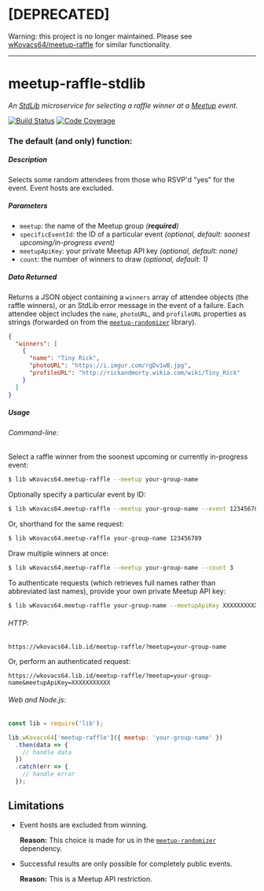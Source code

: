 # [DEPRECATED]

Warning: this project is no longer maintained. Please see [wKovacs64/meetup-raffle](https://github.com/wKovacs64/meetup-raffle) for similar functionality.

<hr>

# meetup-raffle-stdlib

_An [StdLib][stdlib] microservice for selecting a raffle winner at a
[Meetup][meetup] event._

[![Build Status][travis-image]][travis-url]
[![Code Coverage][coverage-image]][coverage-url]

### The default (and only) function:

##### Description

Selects some random attendees from those who RSVP'd "yes" for the event. Event
hosts are excluded.

##### Parameters

* `meetup`: the name of the Meetup group _(**required**)_
* `specificEventId`: the ID of a particular event _(optional, default: soonest
  upcoming/in-progress event)_
* `meetupApiKey`: your private Meetup API key _(optional, default: none)_
* `count`: the number of winners to draw _(optional, default: 1)_

##### Data Returned

Returns a JSON object containing a `winners` array of attendee objects (the
raffle winners), or an StdLib error message in the event of a failure. Each
attendee object includes the `name`, `photoURL`, and `profileURL` properties as
strings (forwarded on from the [`meetup-randomizer`][meetup-randomizer]
library).

```json
{
  "winners": [
    {
      "name": "Tiny Rick",
      "photoURL": "https://i.imgur.com/rgDv1wB.jpg",
      "profileURL": "http://rickandmorty.wikia.com/wiki/Tiny_Rick"
    }
  ]
}
```

##### Usage

###### Command-line:

Select a raffle winner from the soonest upcoming or currently in-progress event:

```bash
$ lib wKovacs64.meetup-raffle --meetup your-group-name
```

Optionally specify a particular event by ID:

```bash
$ lib wKovacs64.meetup-raffle --meetup your-group-name --event 123456789
```

Or, shorthand for the same request:

```bash
$ lib wKovacs64.meetup-raffle your-group-name 123456789
```

Draw multiple winners at once:

```bash
$ lib wKovacs64.meetup-raffle --meetup your-group-name --count 3
```

To authenticate requests (which retrieves full names rather than abbreviated
last names), provide your own private Meetup API key:

```bash
$ lib wKovacs64.meetup-raffle your-group-name --meetupApiKey XXXXXXXXXXX
```

###### HTTP:

```http
https://wkovacs64.lib.id/meetup-raffle/?meetup=your-group-name
```

Or, perform an authenticated request:

```http
https://wkovacs64.lib.id/meetup-raffle/?meetup=your-group-name&meetupApiKey=XXXXXXXXXXX
```

###### Web and Node.js:

```js
const lib = require('lib');

lib.wKovacs64['meetup-raffle']({ meetup: 'your-group-name' })
  .then(data => {
    // handle data
  })
  .catch(err => {
    // handle error
  });
```

## Limitations

* Event hosts are excluded from winning.

  **Reason:** This choice is made for us in the
  [`meetup-randomizer`][meetup-randomizer] dependency.

* Successful results are only possible for completely public events.

  **Reason:** This is a Meetup API restriction.

[meetup]: https://www.meetup.com
[stdlib]: https://stdlib.com
[travis-image]: https://img.shields.io/travis/wKovacs64/meetup-raffle-stdlib.svg?style=flat-square
[travis-url]: https://travis-ci.org/wKovacs64/meetup-raffle-stdlib
[coverage-image]: https://img.shields.io/coveralls/wKovacs64/meetup-raffle-stdlib.svg?style=flat-square
[coverage-url]: https://coveralls.io/github/wKovacs64/meetup-raffle-stdlib
[meetup-randomizer]: https://github.com/durancristhian/meetup-randomizer
